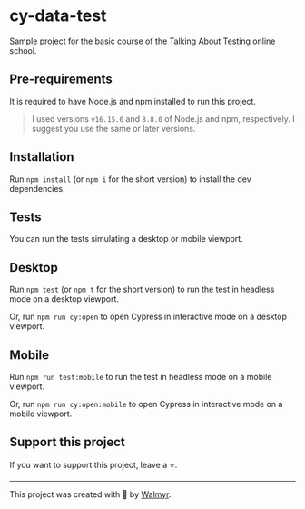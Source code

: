 # cy-data-test

Sample project for the basic course of the Talking About Testing online school.

## Pre-requirements

It is required to have Node.js and npm installed to run this project.

> I used versions `v16.15.0` and `8.8.0` of Node.js and npm, respectively. I suggest you use the same or later versions.

## Installation

Run `npm install` (or `npm i` for the short version) to install the dev dependencies.

## Tests

You can run the tests simulating a desktop or mobile viewport.

## Desktop

Run `npm test` (or `npm t` for the short version) to run the test in headless mode on a desktop viewport.

Or, run `npm run cy:open` to open Cypress in interactive mode on a desktop viewport.

## Mobile

Run `npm run test:mobile` to run the test in headless mode on a mobile viewport.

Or, run `npm run cy:open:mobile` to open Cypress in interactive mode on a mobile viewport.

## Support this project

If you want to support this project, leave a ⭐.

---

This project was created with 💚 by [Walmyr](https://walmyr.dev).
